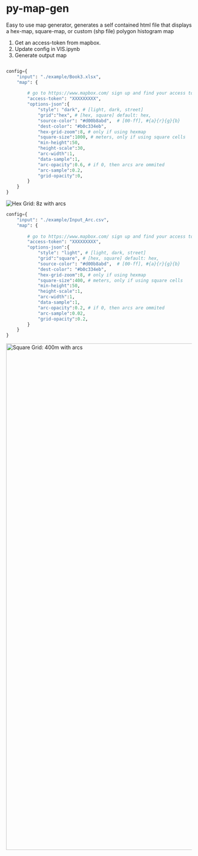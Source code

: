 # py-map-gen

Easy to use map generator, generates a self contained html file that displays a hex-map, square-map, or custom (shp file) polygon histogram map

1. Get an access-token from mapbox.
2. Update config in VIS.ipynb
3. Generate output map 

```python

config={
    "input": "./example/Book3.xlsx",
    "map": {
        
        # go to https://www.mapbox.com/ sign up and find your access token
        "access-token": "XXXXXXXXX",
        "options-json":{
            "style": "dark", # [light, dark, street]
            "grid":"hex", # [hex, square] default: hex, 
            "source-color": "#d00b8abd",  # [00-ff], #{a}{r}{g}{b}
            "dest-color": "#b0c334eb",
            "hex-grid-zoom":8, # only if using hexmap
            "square-size":1000, # meters, only if using square cells
            "min-height":50,
            "height-scale":30,
            "arc-width":1,
            "data-sample":1,
            "arc-opacity":0.6, # if 0, then arcs are ommited
            "arc-sample":0.2,
            "grid-opacity":0,
        }
    }
}
```

![Hex Grid: 8z with arcs](https://github.com/user-attachments/assets/34c0e6fa-286b-4ea0-ad36-d06365693f53)

```python
config={
    "input": "./example/Input_Arc.csv",
    "map": {
        
        # go to https://www.mapbox.com/ sign up and find your access token
        "access-token": "XXXXXXXXX",
        "options-json":{
            "style": "light", # [light, dark, street]
            "grid":"square", # [hex, square] default: hex, 
            "source-color": "#d00b8abd",  # [00-ff], #{a}{r}{g}{b}
            "dest-color": "#b0c334eb",
            "hex-grid-zoom":8, # only if using hexmap
            "square-size":400, # meters, only if using square cells
            "min-height":50,
            "height-scale":1,
            "arc-width":1,
            "data-sample":1,
            "arc-opacity":0.2, # if 0, then arcs are ommited
            "arc-sample":0.02,
            "grid-opacity":0.2,
        }
    }
}
```

<img width="1370" alt="Square Grid: 400m with arcs" src="https://github.com/user-attachments/assets/a120b88f-4b76-4c2b-aeae-c3732a331779" />
